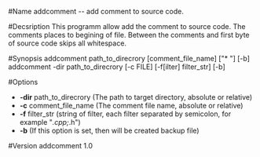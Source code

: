 #Name
addcomment -- add comment to source code.

#Decsription
This programm allow add the comment to source code. The comments places to begining of file. Between the comments and first byte of source code skips all whitespace.

#Synopsis
addcomment path_to_direcrory [comment_file_name] ["* "] [-b]
addcomment -dir path_to_direcrory [-c FILE] [-f[ilter] filter_str] [-b]

#Options
* **-dir** path_to_direcrory (The path to target directory, absolute or relative)
* **-c** comment_file_name (The comment file name, absolute or relative)
* **-f** filter_str (string of filter, each filter separated by semicolon, for example "*.cpp;*.h")
* **-b** (If this option is set, then will be created backup file)

#Version
addcomment 1.0
